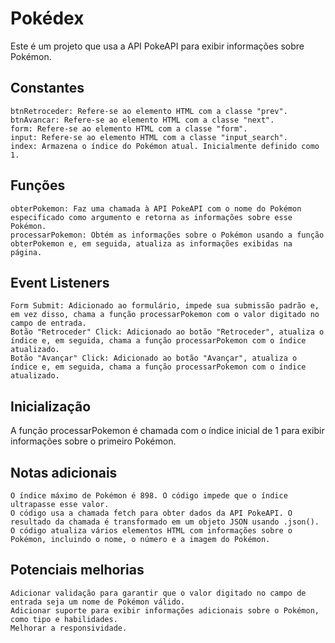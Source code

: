 # Pokédex

Este é um projeto que usa a API PokeAPI para exibir informações sobre Pokémon.

## Constantes

    btnRetroceder: Refere-se ao elemento HTML com a classe "prev".
    btnAvancar: Refere-se ao elemento HTML com a classe "next".
    form: Refere-se ao elemento HTML com a classe "form".
    input: Refere-se ao elemento HTML com a classe "input_search".
    index: Armazena o índice do Pokémon atual. Inicialmente definido como 1.

## Funções

    obterPokemon: Faz uma chamada à API PokeAPI com o nome do Pokémon especificado como argumento e retorna as informações sobre esse Pokémon.
    processarPokemon: Obtém as informações sobre o Pokémon usando a função obterPokemon e, em seguida, atualiza as informações exibidas na página.

## Event Listeners

    Form Submit: Adicionado ao formulário, impede sua submissão padrão e, em vez disso, chama a função processarPokemon com o valor digitado no campo de entrada.
    Botão "Retroceder" Click: Adicionado ao botão "Retroceder", atualiza o índice e, em seguida, chama a função processarPokemon com o índice atualizado.
    Botão "Avançar" Click: Adicionado ao botão "Avançar", atualiza o índice e, em seguida, chama a função processarPokemon com o índice atualizado.

## Inicialização

A função processarPokemon é chamada com o índice inicial de 1 para exibir informações sobre o primeiro Pokémon.

## Notas adicionais

    O índice máximo de Pokémon é 898. O código impede que o índice ultrapasse esse valor.
    O código usa a chamada fetch para obter dados da API PokeAPI. O resultado da chamada é transformado em um objeto JSON usando .json().
    O código atualiza vários elementos HTML com informações sobre o Pokémon, incluindo o nome, o número e a imagem do Pokémon.

## Potenciais melhorias

    Adicionar validação para garantir que o valor digitado no campo de entrada seja um nome de Pokémon válido.
    Adicionar suporte para exibir informações adicionais sobre o Pokémon, como tipo e habilidades.
    Melhorar a responsividade.
